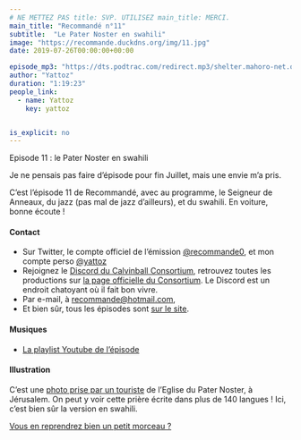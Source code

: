 ```yaml
---
# NE METTEZ PAS title: SVP. UTILISEZ main_title: MERCI.
main_title: "Recommandé n°11"
subtitle:  "Le Pater Noster en swahili"
image: "https://recommande.duckdns.org/img/11.jpg"
date: 2019-07-26T00:00:00+00:00

episode_mp3: "https://dts.podtrac.com/redirect.mp3/shelter.mahoro-net.org/~yattoz/recommande/episodes/episode11.mp3"
author: "Yattoz"
duration: "1:19:23"
people_link: 
  - name: Yattoz
    key: yattoz


is_explicit: no
---
```


<PodcastHeader/>

<!-- ECRIRE LA DESCRIPTION DE L'EPISODE SOUS CETTE LIGNE -->


 Episode 11 : le Pater Noster en swahili 

<p>Je ne pensais pas faire d’épisode pour fin Juillet, mais une envie m’a pris.</p>

<p>C’est l’épisode 11 de Recommandé, avec au programme, le Seigneur de Anneaux, du jazz (pas mal de jazz d’ailleurs), et du swahili. En voiture, bonne écoute !</p>

<h4>Contact</h4>

<ul>
  <li>Sur Twitter, le compte officiel de l’émission <a href="https://twitter.com/recommande0" rel="nofollow">@recommande0</a>, et mon compte perso <a href="https://twitter.com/yattoz" rel="nofollow">@yattoz</a></li>
  <li>Rejoignez le <a href="https://discord.gg/4RnA9v7" rel="nofollow">Discord du Calvinball Consortium</a>, retrouvez toutes les productions sur <a href="https://calvinballradio.wordpress.com/" rel="nofollow">la page officielle du Consortium</a>. Le Discord est un endroit chatoyant où il fait bon vivre.</li>
  <li>Par e-mail, à <a href="mailto:recommande@hotmail.com" rel="nofollow">recommande@hotmail.com</a>,</li>
  <li>Et bien sûr, tous les épisodes sont <a href="https://recommande.duckdns.org" rel="nofollow">sur le site</a>.</li>
</ul>

<h4>Musiques</h4>

<ul>
  <li><a href="https://www.youtube.com/playlist?list=PLNjXbZkItxtZk_5Cj7hbdNSZn--jNgzKw" rel="nofollow">La playlist Youtube de l’épisode</a></li>
</ul>

<h4>Illustration</h4>

<p>C’est une <a href="http://bwanapaco.blogspot.com/2010/12/consolata-hospital-ikonda.html" rel="nofollow">photo prise par un touriste</a> de l’Eglise du Pater Noster, à Jérusalem. On peut y voir cette prière écrite dans plus de 140 langues ! Ici, c’est bien sûr la version en swahili.</p>

<p><a href="https://www.youtube.com/watch?v=kpz4G-qgH_8" rel="nofollow">Vous en reprendrez bien un petit morceau ?</a></p>


